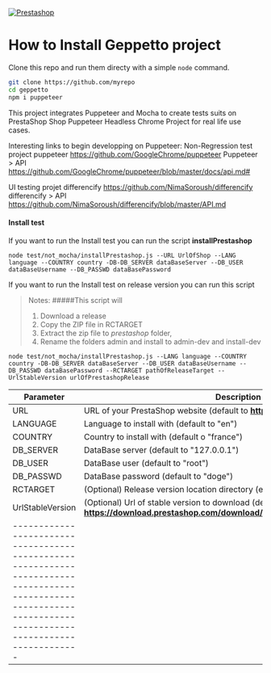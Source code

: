 [![Prestashop](https://i.imgur.com/qDqeQ1E.png)](https://www.prestashop.com)

# How to Install Geppetto project 
Clone this repo and run them directy with a simple `node` command.

```bash
git clone https://github.com/myrepo
cd geppetto
npm i puppeteer
```
This project integrates Puppeteer and Mocha to create tests suits on PrestaShop Shop
Puppeteer Headless Chrome Project for real life use cases.

Interesting links to begin developping on Puppeteer:
Non-Regression test
project puppeteer
https://github.com/GoogleChrome/puppeteer
Puppeteer > API
https://github.com/GoogleChrome/puppeteer/blob/master/docs/api.md#

UI testing
projet differencify
https://github.com/NimaSoroush/differencify
differencify > API
https://github.com/NimaSoroush/differencify/blob/master/API.md

#### Install test
If you want to run the Install test you can run the script **installPrestashop**
```
node test/not_mocha/installPrestashop.js --URL UrlOfShop --LANG language --COUNTRY country -DB-DB_SERVER dataBaseServer --DB_USER dataBaseUsername --DB_PASSWD dataBasePassword

```
If you want to run the Install test on release version you can run this script
>Notes: 
#####This script will
> 1) Download a release
> 2) Copy the ZIP file in RCTARGET 
> 3) Extract the zip file to *prestashop* folder, 
> 3) Rename the folders admin and install to admin-dev and install-dev
```
node test/not_mocha/installPrestashop.js --LANG language --COUNTRY country -DB-DB_SERVER dataBaseServer --DB_USER dataBaseUsername --DB_PASSWD dataBasePassword --RCTARGET pathOfReleaseTarget --UrlStableVersion urlOfPrestashopRelease

```

| Parameter            | Description                                                                                                                            |
| -------------------- | -------------------------------------------------------------------------------------------------------------------------------------- |
| URL                  | URL of your PrestaShop website (default to **http://127.0.0.1:8081/prestashop/**)                                                      |
| LANGUAGE             | Language to install with (default to "en")                                                                                             |
| COUNTRY              | Country to install with (default o "france")                                                                                           |
| DB_SERVER            | DataBase server (default to "127.0.0.1")                                                                                               |
| DB_USER              | DataBase user (default to "root")                                                                                                      |
| DB_PASSWD            | DataBase password (default to "doge")                                                                                                  |
| RCTARGET             | (Optional) Release version location directory (example: /project/)                                                                     |
| UrlStableVersion     | (Optional) Url of stable version to download (default to **https://download.prestashop.com/download/releases/prestashop_1.7.4.2.zip**) |
| ------------------------------------------------------------------------------------------------------------------------------------------------------------- |